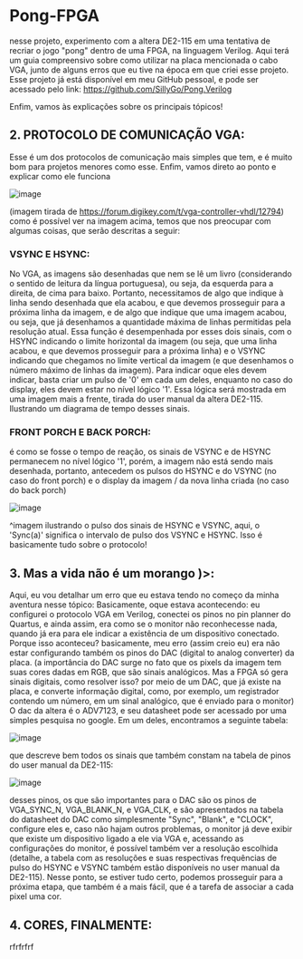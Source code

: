 # Pong-FPGA
nesse projeto, experimento com a altera DE2-115 em uma tentativa de recriar o jogo "pong" dentro de uma FPGA, na linguagem Verilog. Aqui terá um guia compreensivo sobre como utilizar 
na placa mencionada o cabo VGA, junto de alguns erros que eu tive na época em que criei esse projeto. Esse projeto já está disponível em meu GitHub pessoal, e pode ser acessado pelo link:
https://github.com/SillyGo/Pong.Verilog

Enfim, vamos às explicações sobre os principais tópicos!

## 2. PROTOCOLO DE COMUNICAÇÃO VGA:
Esse é um dos protocolos de comunicação mais simples que tem, e é muito bom para projetos menores como esse. Enfim, vamos direto ao ponto e explicar como ele funciona

![image](https://github.com/user-attachments/assets/93da0790-8487-4593-800a-aa32f6bdb395)

(imagem tirada de https://forum.digikey.com/t/vga-controller-vhdl/12794)
como é possível ver na imagem acima, temos que nos preocupar com algumas coisas, que serão descritas a seguir:
### VSYNC E HSYNC:
No VGA, as imagens são desenhadas que nem se lê um livro (considerando o sentido de leitura da língua portuguesa), ou seja, da esquerda para a direita, de cima para baixo. Portanto,
necessitamos de algo que indique à linha sendo desenhada que ela acabou, e que devemos prosseguir para a próxima linha da imagem, e de algo que indique que uma imagem acabou, ou seja,
que já desenhamos a quantidade máxima de linhas permitidas pela resolução atual. Essa função é desempenhada por esses dois sinais, com o HSYNC indicando o limite horizontal da imagem (ou
seja, que uma linha acabou, e que devemos prosseguir para a próxima linha) e o VSYNC indicando que chegamos no limite vertical da imagem (e que desenhamos o número máximo de linhas da 
imagem).
Para indicar oque eles devem indicar, basta criar um pulso de '0' em cada um deles, enquanto no caso do display, eles devem estar no nível lógico '1'. 
Essa lógica será mostrada em uma imagem mais a frente, tirada do user manual da altera DE2-115. Ilustrando um diagrama de tempo desses sinais.
### FRONT PORCH E BACK PORCH:
é como se fosse o tempo de reação, os sinais de VSYNC e de HSYNC permanecem no nível lógico '1', porém, a imagem não está sendo mais desenhada, portanto, antecedem os pulsos do HSYNC e do 
VSYNC (no caso do front porch) e o display da imagem / da nova linha criada (no caso do back porch)

![image](https://github.com/user-attachments/assets/a744fc56-b5f6-425e-a972-e62957b541ce)

^imagem ilustrando o pulso dos sinais de HSYNC e VSYNC, aqui, o 'Sync(a)' significa o intervalo de pulso dos VSYNC e HSYNC.
Isso é basicamente tudo sobre o protocolo! 

## 3. Mas a vida não é um morango )>:
Aqui, eu vou detalhar um erro que eu estava tendo no começo da minha aventura nesse tópico:
Basicamente, oque estava acontecendo: eu configurei o protocolo VGA em Verilog, conectei os pinos no pin planner do Quartus, e ainda assim, era como se o monitor não reconhecesse nada,
quando já era para ele indicar a existência de um dispositivo conectado. Porque isso aconteceu?
basicamente, meu erro (assim creio eu) era não estar configurando também os pinos do DAC (digital to analog converter) da placa. (a importância do DAC surge no fato que os pixels da imagem
tem suas cores dadas em RGB, que são sinais analógicos. Mas a FPGA só gera sinais digitais, como resolver isso? por meio de um DAC, que já existe na placa, e converte informação digital,
como, por exemplo, um registrador contendo um número, em um sinal analógico, que é enviado para o monitor) O dac da altera é o ADV7123, e seu datasheet pode ser acessado por uma simples
pesquisa no google. Em um deles, encontramos a seguinte tabela:

![image](https://github.com/user-attachments/assets/19644837-b952-4ad7-8ec6-689d6c3911b5)

que descreve bem todos os sinais que também constam na tabela de pinos do user manual da DE2-115:

![image](https://github.com/user-attachments/assets/0e23f37e-e26c-4090-8944-386695917386)

desses pinos, os que são importantes para o DAC são os pinos de VGA_SYNC_N, VGA_BLANK_N, e VGA_CLK, e são apresentados na tabela do datasheet do DAC como simplesmente "Sync", "Blank", e
"CLOCK", configure eles e, caso não hajam outros problemas, o monitor já deve exibir que existe um dispositivo ligado a ele via VGA e, acessando as configurações do monitor, é possível
também ver a resolução escolhida (detalhe, a tabela com as resoluções e suas respectivas frequências de pulso do HSYNC e VSYNC também estão disponíveis no user manual da DE2-115). Nesse
ponto, se estiver tudo certo, podemos prosseguir para a próxima etapa, que também é a mais fácil, que é a tarefa de associar a cada pixel uma cor.

## 4. CORES, FINALMENTE:
rfrfrfrf




















